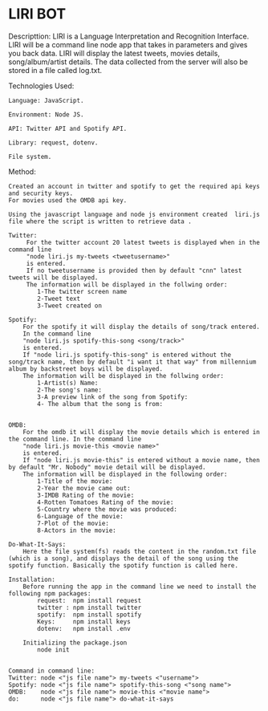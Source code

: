 # LIRI BOT

 

Descripttion: 
	LIRI is a Language Interpretation and Recognition Interface. LIRI will be a command line node app that takes in parameters and gives you back data.
	LIRI will display the latest tweets, movies details, song/album/artist details.
	The data collected from the server will also be stored in a file called log.txt.

Technologies Used: 

	Language: JavaScript.
	
	Environment: Node JS.

	API: Twitter API and Spotify API.

	Library: request, dotenv.

	File system.

Method: 

	Created an account in twitter and spotify to get the required api keys and security keys. 
	For movies used the OMDB api key. 

	Using the javascript language and node js environment created  liri.js file where the script is written to retrieve data .

	Twitter:
		 For the twitter account 20 latest tweets is displayed when in the  command line 
		 "node liri.js my-tweets <tweetusername>" 
		 is entered.
		 If no tweetusername is provided then by default "cnn" latest tweets will be displayed.
		 The information will be displayed in the follwing order: 
		 	1-The twitter screen name
		 	2-Tweet text
		 	3-Tweet created on

	Spotify:
		For the spotify it will display the details of song/track entered. 
		In the command line 
		"node liri.js spotify-this-song <song/track>"
		is entered.
		If "node liri.js spotify-this-song" is entered without the song/track name, then by default "i want it that way" from millennium album by backstreet boys will be displayed.
		The information will be displayed in the follwing order: 
			1-Artist(s) Name:
			2-The song's name:
			3-A preview link of the song from Spotify:
			4- The album that the song is from:


	OMDB:
		For the omdb it will display the movie details which is entered in the command line. In the command line 
		"node liri.js movie-this <movie name>" 
		is entered.
		If "node liri.js movie-this" is entered without a movie name, then by default "Mr. Nobody" movie detail will be displayed.
		The information will be displayed in the following order: 
			1-Title of the movie:
			2-Year the movie came out:
			3-IMDB Rating of the movie:
			4-Rotten Tomatoes Rating of the movie:
			5-Country where the movie was produced:
			6-Language of the movie:
			7-Plot of the movie: 
			8-Actors in the movie:

	Do-What-It-Says:
		Here the file system(fs) reads the content in the random.txt file (which is a song), and displays the detail of the song using the spotify function. Basically the spotify function is called here.

	Installation:
		Before running the app in the command line we need to install the following npm packages:
			request:  npm install request
			twitter : npm install twitter
			spotify:  npm install spotify
			Keys:     npm install keys
			dotenv:   npm install .env

		Initializing the package.json
			node init


	Command in command line:
	Twitter: node <"js file name"> my-tweets <"username"> 
	Spotify: node <"js file name"> spotify-this-song <"song name">
	OMDB:    node <"js file name"> movie-this <"movie name">
	do:      node <"js file name"> do-what-it-says			












    